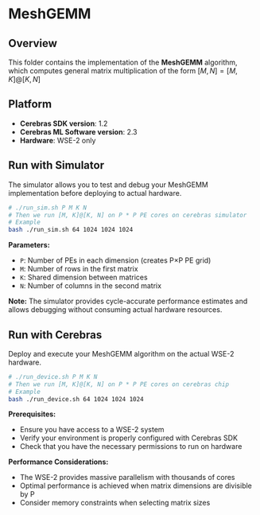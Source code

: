 # MeshGEMM

## Overview

This folder contains the implementation of the **MeshGEMM** algorithm, which computes general matrix multiplication of the form $[M,N]=[M,K]@[K,N]$

## Platform

- **Cerebras SDK version**: 1.2
- **Cerebras ML Software version**: 2.3
- **Hardware**: WSE-2 only

## Run with Simulator

The simulator allows you to test and debug your MeshGEMM implementation before deploying to actual hardware.

```bash
# ./run_sim.sh P M K N
# Then we run [M, K]@[K, N] on P * P PE cores on cerebras simulator
# Example
bash ./run_sim.sh 64 1024 1024 1024
```

**Parameters:**
- `P`: Number of PEs in each dimension (creates P×P PE grid)
- `M`: Number of rows in the first matrix
- `K`: Shared dimension between matrices
- `N`: Number of columns in the second matrix

**Note:** The simulator provides cycle-accurate performance estimates and allows debugging without consuming actual hardware resources.

## Run with Cerebras

Deploy and execute your MeshGEMM algorithm on the actual WSE-2 hardware.

```bash
# ./run_device.sh P M K N
# Then we run [M, K]@[K, N] on P * P PE cores on cerebras chip
# Example
bash ./run_device.sh 64 1024 1024 1024
```

**Prerequisites:**
- Ensure you have access to a WSE-2 system
- Verify your environment is properly configured with Cerebras SDK
- Check that you have the necessary permissions to run on hardware

**Performance Considerations:**
- The WSE-2 provides massive parallelism with thousands of cores
- Optimal performance is achieved when matrix dimensions are divisible by P
- Consider memory constraints when selecting matrix sizes

